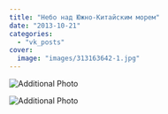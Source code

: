 ```yaml
---
title: "Небо над Южно-Китайским морем"
date: "2013-10-21"
categories: 
  - "vk_posts"
cover:
  image: "images/313163642-1.jpg"
---
```


![Additional Photo](https://vodpop.ru/wp-content/uploads/2023/07/313163643-1.jpg)

![Additional Photo](https://vodpop.ru/wp-content/uploads/2023/07/313163644-1.jpg)
